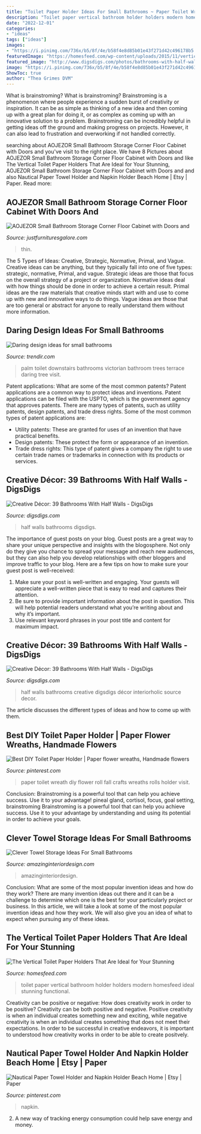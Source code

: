 ```yaml
---
title: "Toilet Paper Holder Ideas For Small Bathrooms ~ Paper Toilet Wreath Diy Flower Roll Fall Crafts Wreaths Rolls Holder Visit"
description: "Toilet paper vertical bathroom holder holders modern homesfeed ideal stunning functional"
date: "2022-12-01"
categories:
- "ideas"
tags: ["ideas"]
images:
- "https://i.pinimg.com/736x/b5/8f/4e/b58f4e8d85b01e43f271d42c496178b5.jpg"
featuredImage: "https://homesfeed.com/wp-content/uploads/2015/11/vertical-toilet-paper-holder-in-modern-style-with-golden-chrome-finished.jpg"
featured_image: "http://www.digsdigs.com/photos/bathrooms-with-half-walls-37-554x738.jpg"
image: "https://i.pinimg.com/736x/b5/8f/4e/b58f4e8d85b01e43f271d42c496178b5.jpg"
ShowToc: true
author: "Thea Grimes DVM"
---
```



What is brainstroming?
What is brainstroming? Brainstroming is a phenomenon where people experience a sudden burst of creativity or inspiration. It can be as simple as thinking of a new idea and then coming up with a great plan for doing it, or as complex as coming up with an innovative solution to a problem. Brainstroming can be incredibly helpful in getting ideas off the ground and making progress on projects. However, it can also lead to frustration and overworking if not handled correctly.

	

		
searching about AOJEZOR Small Bathroom Storage Corner Floor Cabinet with Doors and you've visit to the right place. We have 8 Pictures about AOJEZOR Small Bathroom Storage Corner Floor Cabinet with Doors and like The Vertical Toilet Paper Holders That Are Ideal for Your Stunning, AOJEZOR Small Bathroom Storage Corner Floor Cabinet with Doors and and also Nautical Paper Towel Holder and Napkin Holder Beach Home | Etsy | Paper. Read more:
		
    
## AOJEZOR Small Bathroom Storage Corner Floor Cabinet With Doors And

<img loading=lazy src="https://justfurnituresgalore.com/wp-content/uploads/sites/2299/2020/05/71MYR9E5ZnL._AC_SL1500_.jpg" onerror="this.onerror=null;this.src='https://tse1.mm.bing.net/th?id=OIP.M7HBHHwF39STfrFnEDVq8AHaKn&amp;pid=15.1';" alt="AOJEZOR Small Bathroom Storage Corner Floor Cabinet with Doors and">

_Source: justfurnituresgalore.com_

>thin. 

	

The 5 Types of Ideas: Creative, Strategic, Normative, Primal, and Vague.
Creative ideas can be anything, but they typically fall into one of five types: strategic, normative, Primal, and vague. 
Strategic ideas are those that focus on the overall strategy of a project or organization. Normative ideas deal with how things should be done in order to achieve a certain result. Primal ideas are the raw materials that creative minds start with and use to come up with new and innovative ways to do things. Vague ideas are those that are too general or abstract for anyone to really understand them without more information.

    
## Daring Design Ideas For Small Bathrooms

<img loading=lazy src="https://cdn.trendir.com/wp-content/uploads/2019/05/palm-tree-wallpaper.jpg" onerror="this.onerror=null;this.src='https://tse3.mm.bing.net/th?id=OIP.-47_ICNC9PMuGafT6C3SyAHaLH&amp;pid=15.1';" alt="Daring design ideas for small bathrooms">

_Source: trendir.com_

>palm toilet downstairs bathrooms victorian bathroom trees terrace daring tree visit. 

	

Patent applications: What are some of the most common patents?
Patent applications are a common way to protect ideas and inventions. Patent applications can be filed with the USPTO, which is the government agency that approves patents. There are many types of patents, such as utility patents, design patents, and trade dress rights. Some of the most common types of patent applications are: 
- Utility patents: These are granted for uses of an invention that have practical benefits. 
- Design patents: These protect the form or appearance of an invention. 
- Trade dress rights: This type of patent gives a company the right to use certain trade names or trademarks in connection with its products or services.

    
## Creative Décor: 39 Bathrooms With Half Walls - DigsDigs

<img loading=lazy src="http://www.digsdigs.com/photos/bathrooms-with-half-walls-37-554x738.jpg" onerror="this.onerror=null;this.src='https://tse1.mm.bing.net/th?id=OIP.dZ_6xalP-ZRV1kgmhIgRmQHaJ3&amp;pid=15.1';" alt="Creative Décor: 39 Bathrooms With Half Walls - DigsDigs">

_Source: digsdigs.com_

>half walls bathrooms digsdigs. 

	

The importance of guest posts on your blog.
Guest posts are a great way to share your unique perspective and insights with the blogosphere. Not only do they give you chance to spread your message and reach new audiences, but they can also help you develop relationships with other bloggers and improve traffic to your blog. Here are a few tips on how to make sure your guest post is well-received: 
1. Make sure your post is well-written and engaging. Your guests will appreciate a well-written piece that is easy to read and captures their attention. 
2. Be sure to provide important information about the post in question. This will help potential readers understand what you’re writing about and why it’s important. 
3. Use relevant keyword phrases in your post title and content for maximum impact.

    
## Creative Décor: 39 Bathrooms With Half Walls - DigsDigs

<img loading=lazy src="http://www.digsdigs.com/photos/bathrooms-with-half-walls-23.jpg" onerror="this.onerror=null;this.src='https://tse1.mm.bing.net/th?id=OIP.I_29DoP-qIYpJP3JJ-RtFQHaLH&amp;pid=15.1';" alt="Creative Décor: 39 Bathrooms With Half Walls - DigsDigs">

_Source: digsdigs.com_

>half walls bathrooms creative digsdigs décor interiorholic source decor. 

	

The article discusses the different types of ideas and how to come up with them.

    
## Best DIY Toilet Paper Holder | Paper Flower Wreaths, Handmade Flowers

<img loading=lazy src="https://i.pinimg.com/736x/4a/94/52/4a94529b82e0f3b5f5e81b01869f2303.jpg" onerror="this.onerror=null;this.src='https://tse4.mm.bing.net/th?id=OIP.qM0BoFOhLifJggSX9oSCvgHaJ3&amp;pid=15.1';" alt="Best DIY Toilet Paper Holder | Paper flower wreaths, Handmade flowers">

_Source: pinterest.com_

>paper toilet wreath diy flower roll fall crafts wreaths rolls holder visit. 

	

Conclusion: Brainstroming is a powerful tool that can help you achieve success. Use it to your advantage!
pineal gland, cortisol, focus, goal setting, brainstroming
Brainstroming is a powerful tool that can help you achieve success. Use it to your advantage by understanding and using its potential in order to achieve your goals.

    
## Clever Towel Storage Ideas For Small Bathrooms

<img loading=lazy src="http://www.amazinginteriordesign.com/wp-content/uploads/2020/08/a-3.jpg" onerror="this.onerror=null;this.src='https://tse4.mm.bing.net/th?id=OIP.uDzgaC9BDvVmJVQJas-mfQHaHG&amp;pid=15.1';" alt="Clever Towel Storage Ideas For Small Bathrooms">

_Source: amazinginteriordesign.com_

>amazinginteriordesign. 

	

Conclusion: What are some of the most popular invention ideas and how do they work?
There are many invention ideas out there and it can be a challenge to determine which one is the best for your particularly project or business. In this article, we will take a look at some of the most popular invention ideas and how they work. We will also give you an idea of what to expect when pursuing any of these ideas.

    
## The Vertical Toilet Paper Holders That Are Ideal For Your Stunning

<img loading=lazy src="https://homesfeed.com/wp-content/uploads/2015/11/vertical-toilet-paper-holder-in-modern-style-with-golden-chrome-finished.jpg" onerror="this.onerror=null;this.src='https://tse4.mm.bing.net/th?id=OIP.nySRwKLwCXM-sRsgUrK1ugHaLG&amp;pid=15.1';" alt="The Vertical Toilet Paper Holders That Are Ideal for Your Stunning">

_Source: homesfeed.com_

>toilet paper vertical bathroom holder holders modern homesfeed ideal stunning functional. 

	

Creativity can be positive or negative: How does creativity work in order to be positive?
Creativity can be both positive and negative. Positive creativity is when an individual creates something new and exciting, while negative creativity is when an individual creates something that does not meet their expectations. In order to be successful in creative endeavors, it is important to understood how creativity works in order to be able to create positvely.

    
## Nautical Paper Towel Holder And Napkin Holder Beach Home | Etsy | Paper

<img loading=lazy src="https://i.pinimg.com/736x/b5/8f/4e/b58f4e8d85b01e43f271d42c496178b5.jpg" onerror="this.onerror=null;this.src='https://tse4.mm.bing.net/th?id=OIP.UUtAP73YXtB9AKTEDxNHNwHaHF&amp;pid=15.1';" alt="Nautical Paper Towel Holder and Napkin Holder Beach Home | Etsy | Paper">

_Source: pinterest.com_

>napkin. 

	

2. A new way of tracking energy consumption could help save energy and money.

